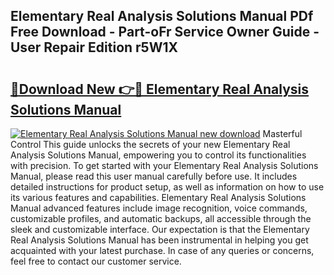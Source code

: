 ## Elementary Real Analysis Solutions Manual PDf Free Download - Part-oFr Service Owner Guide - User Repair Edition r5W1X

# <h2><a href="http://bc6672.oget.top/?id=Elementary+Real+Analysis+Solutions+Manual">🔗Download New 👉🔴 Elementary Real Analysis Solutions Manual</a></h2>

[![Elementary Real Analysis Solutions Manual new download](https://i.imgur.com/5g1atiW.png)](http://bc6672.oget.top/?id=Elementary+Real+Analysis+Solutions+Manual)
Masterful Control This guide unlocks the secrets of your new Elementary Real Analysis Solutions Manual, empowering you to control its functionalities with precision. To get started with your Elementary Real Analysis Solutions Manual, please read this user manual carefully before use. It includes detailed instructions for product setup, as well as information on how to use its various features and capabilities. Elementary Real Analysis Solutions Manual advanced features include image recognition, voice commands, customizable profiles, and automatic backups, all accessible through the sleek and customizable interface. Our expectation is that the Elementary Real Analysis Solutions Manual has been instrumental in helping you get acquainted with your latest purchase. In case of any queries or concerns, feel free to contact our customer service.
